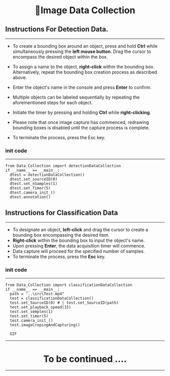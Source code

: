 # <center>🎥Image Data Collection</center>

## Instructions For Detection Data.

***

* To create a bounding box around an object, press and hold **Ctrl** while simultaneously pressing the **left mouse button**. Drag the cursor to encompass the desired object within the box.

* To assign a name to the object, **right-click** within the bounding box. Alternatively, repeat the bounding box creation process as described above.

* Enter the object's name in the console and press **Enter** to confirm.

* Multiple objects can be labeled sequentially by repeating the aforementioned steps for each object.

* Initiate the timer by pressing and holding **Ctrl** while **right-clicking**.

* Please note that once image capture has commenced, redrawing bounding boxes is disabled until the capture process is complete.
* To terminate the process, press the Esc key.

### init code
***
~~~
from Data_Collection import detectionDataCollection
if __name__ == __main__:
  dtest = detectionDataCollection()
  dtest.set_sourceID(0)
  dtest.set_nSamples(1)
  dtest.set_Timer(5)
  dtest.camera_init_()
  dtest.annotation()
~~~

## Instructions for Classification Data
***
*   To designate an object, **left-click** and drag the cursor to create a bounding box encompassing the desired item.
*   **Right-click** within the bounding box to input the object's name.
*   Upon pressing **Enter**, the data acquisition timer will commence.
*   Data capture will proceed for the specified number of samples.
*   To terminate the process, press the **Esc** key.

### init code
***
~~~
from Data_Collection import classificationDataCollection
if __name__ == __main__:
  path = "..\src\Test.mp4"
  test = classificationDataCollection()
  test.set_SourceID(0) # | test.set_SourceID(path)
  test.set_playback_speed(15)
  test.set_semples(1)
  test.set_timer(5)
  test.camera_init_()
  test.imageCropingAndCapturing()
~~~
~~~
  GIF
~~~
***
# <center> To be continued ....</center>

***
